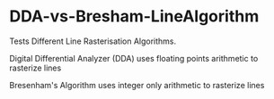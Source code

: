 # DDA-vs-Bresham-LineAlgorithm

Tests Different Line Rasterisation Algorithms.

Digital Differential Analyzer (DDA) uses floating points arithmetic to rasterize lines

Bresenham's Algorithm uses integer only arithmetic to rasterize lines
